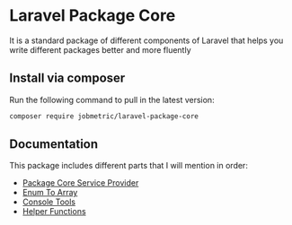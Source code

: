 # Laravel Package Core

It is a standard package of different components of Laravel that helps you write different packages better and more fluently

## Install via composer

Run the following command to pull in the latest version:
```bash
composer require jobmetric/laravel-package-core
```

## Documentation

This package includes different parts that I will mention in order:

- [Package Core Service Provider](https://github.com/jobmetric/laravel-package-core/blob/master/docs/provider.md)
- [Enum To Array](https://github.com/jobmetric/laravel-package-core/blob/master/docs/enum.md)
- [Console Tools](https://github.com/jobmetric/laravel-package-core/blob/master/docs/console-tools.md)
- [Helper Functions](https://github.com/jobmetric/laravel-package-core/blob/master/docs/helper.md)
